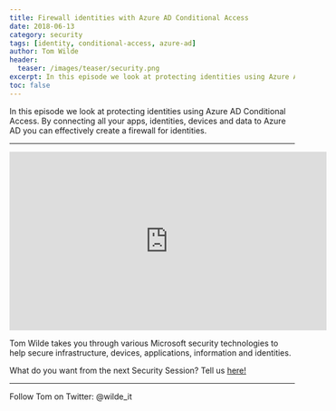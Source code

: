 ```yaml
---
title: Firewall identities with Azure AD Conditional Access
date: 2018-06-13
category: security
tags: [identity, conditional-access, azure-ad]
author: Tom Wilde
header:
  teaser: /images/teaser/security.png
excerpt: In this episode we look at protecting identities using Azure AD Conditional Access. By connecting all your apps, identities, devices and data to Azure AD you can effectively create a firewall for identities.
toc: false
---
```


In this episode we look at protecting identities using Azure AD Conditional Access. By connecting all your apps, identities, devices and data to Azure AD you can effectively create a firewall for identities.

----------

<iframe width="560" height="315" src="https://www.youtube.com/embed/WDUC6bD0OC4" frameborder="0" allow="autoplay; encrypted-media" allowfullscreen></iframe>

Tom Wilde takes you through various Microsoft security technologies to help secure infrastructure, devices, applications, information and identities. 

What do you want from the next Security Session? Tell us [here!](http://aka.ms/SecuritySessionVote)

----------

Follow Tom on Twitter: @wilde_it   